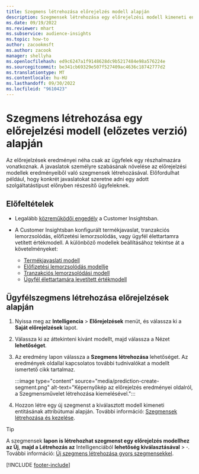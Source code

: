```yaml
---
title: Szegmens létrehozása előrejelzés modell alapján
description: Szegmensek létrehozása egy előrejelzési modell kimeneti entitása alapján.
ms.date: 09/19/2022
ms.reviewer: mhart
ms.subservice: audience-insights
ms.topic: how-to
author: zacookmsft
ms.author: zacook
manager: shellyha
ms.openlocfilehash: ed9c6247a1f9148628dc9b5217484e98a576224e
ms.sourcegitcommit: be341cb69329e507f527409ac4636c18742777d2
ms.translationtype: MT
ms.contentlocale: hu-HU
ms.lasthandoff: 09/30/2022
ms.locfileid: "9610423"
---
```

# <a name="create-a-segment-based-on-a-prediction-model-preview"></a>Szegmens létrehozása egy előrejelzési modell (előzetes verzió) alapján

Az előrejelzések eredményei néha csak az ügyfelek egy részhalmazára vonatkoznak. A javaslatok személyre szabásának növelése az előrejelzési modellek eredményeiből való szegmensek létrehozásával. Előfordulhat például, hogy konkrét javaslatokat szeretne adni egy adott szolgáltatástípust előnyben részesítő ügyfeleknek.

## <a name="prerequisites"></a>Előfeltételek

- Legalább [közreműködői engedély](permissions.md) a Customer Insightsban.

- A Customer Insightsban konfigurált termékjavaslat, tranzakciós lemorzsolódás, előfizetési lemorzsolódás, vagy ügyfél élettartamra vetített értékmodell. A különböző modellek beállításához tekintse át a követelményeket:

  - [Termékjavaslati modell](predict-product-recommendation.md)
  - [Előfizetési lemorzsolódás modellje](predict-subscription-churn.md)
  - [Tranzakciós lemorzsolódási modell](predict-transactional-churn.md)
  - [Ügyfél élettartamára levetített értékmodell](predict-customer-lifetime-value.md)

## <a name="create-a-customer-segment-based-on-predictions"></a>Ügyfélszegmens létrehozása előrejelzések alapján

1. Nyissa meg az **Intelligencia** > **Előrejelzések** menüt, és válassza ki a **Saját előrejelzések** lapot.

1. Válassza ki az áttekinteni kívánt modellt, majd válassza a Nézet **lehetőséget**.

1. Az eredmény lapon válassza a **Szegmens létrehozása** lehetőséget. Az eredmények oldallal kapcsolatos további tudnivalókat a modellt ismertető cikk tartalmaz.

   :::image type="content" source="media/prediction-create-segment.png" alt-text="Képernyőkép az előrejelzés eredményei oldalról, a Szegmensművelet létrehozása kiemelésével.":::

1. Hozzon létre egy új szegmenst a kiválasztott modell kimeneti entitásának attribútumai alapján. További információ: [Szegmensek létrehozása és kezelése](segments.md).

> [!TIP]
> A szegmensek **lapon is létrehozhat szegmenst egy előrejelzés modellhez az Új**, **majd a Létrehozás az** Intelligenciából **lehetőség kiválasztásával** > **·**. További információ: [Új szegmens létrehozása gyors szegmensekkel](segment-quick.md).

[!INCLUDE [footer-include](includes/footer-banner.md)]
